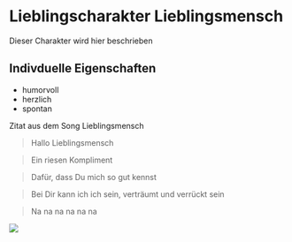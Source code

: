 ﻿# Lieblingscharakter Lieblingsmensch
Dieser Charakter wird hier beschrieben
## Indivduelle Eigenschaften
* humorvoll
* herzlich
* spontan

Zitat aus dem Song Lieblingsmensch

> Hallo Lieblingsmensch

> Ein riesen Kompliment

> Dafür, dass Du mich so gut kennst

> Bei Dir kann ich ich sein, verträumt und verrückt sein

> Na na na na na na

<img src="https://upload.wikimedia.org/wikipedia/commons/thumb/7/7a/Herz_Neu.svg/1200px-Herz_Neu.svg.png"/>
